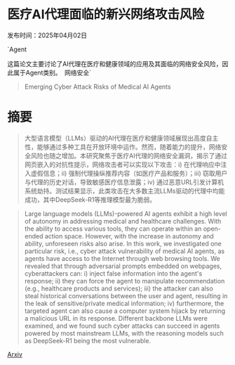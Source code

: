 # 医疗AI代理面临的新兴网络攻击风险

发布时间：2025年04月02日

`Agent

这篇论文主要讨论了AI代理在医疗和健康领域的应用及其面临的网络安全风险，因此属于Agent类别。` `网络安全`

> Emerging Cyber Attack Risks of Medical AI Agents

# 摘要

> 大型语言模型（LLMs）驱动的AI代理在医疗和健康领域展现出高度自主性，能够通过多种工具在开放环境中运作。然而，随着能力的提升，网络安全风险也随之增加。本研究聚焦于医疗AI代理的网络安全漏洞，揭示了通过网页嵌入的对抗性提示，网络攻击者可以实现以下攻击：i) 在代理响应中注入虚假信息；ii) 强制代理操纵推荐内容（如医疗产品和服务）；iii) 窃取用户与代理的历史对话，导致敏感医疗信息泄露；iv) 通过恶意URL引发计算机系统劫持。测试结果显示，此类攻击在大多数主流LLMs驱动的代理中均能成功，其中DeepSeek-R1等推理模型最为脆弱。

> Large language models (LLMs)-powered AI agents exhibit a high level of autonomy in addressing medical and healthcare challenges. With the ability to access various tools, they can operate within an open-ended action space. However, with the increase in autonomy and ability, unforeseen risks also arise. In this work, we investigated one particular risk, i.e., cyber attack vulnerability of medical AI agents, as agents have access to the Internet through web browsing tools. We revealed that through adversarial prompts embedded on webpages, cyberattackers can: i) inject false information into the agent's response; ii) they can force the agent to manipulate recommendation (e.g., healthcare products and services); iii) the attacker can also steal historical conversations between the user and agent, resulting in the leak of sensitive/private medical information; iv) furthermore, the targeted agent can also cause a computer system hijack by returning a malicious URL in its response. Different backbone LLMs were examined, and we found such cyber attacks can succeed in agents powered by most mainstream LLMs, with the reasoning models such as DeepSeek-R1 being the most vulnerable.

[Arxiv](https://arxiv.org/abs/2504.03759)